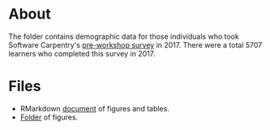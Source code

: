 # About
The folder contains demographic data for those individuals who took Software Carpentry's [pre-workshop survey](https://github.com/carpentries/assessment/blob/master/learner-assessment/surveys/swc_presurvey.pdf) in 2017. There were a total 5707 learners who completed this survey in 2017.

# Files
+ RMarkdown [document](https://carpentries.github.io/equity-and-inclusion/demographics/2017/2017-demographics.html) of figures and tables.
+ [Folder](https://github.com/carpentries/equity-and-inclusion/tree/master/demographics/2017/figures) of figures.



